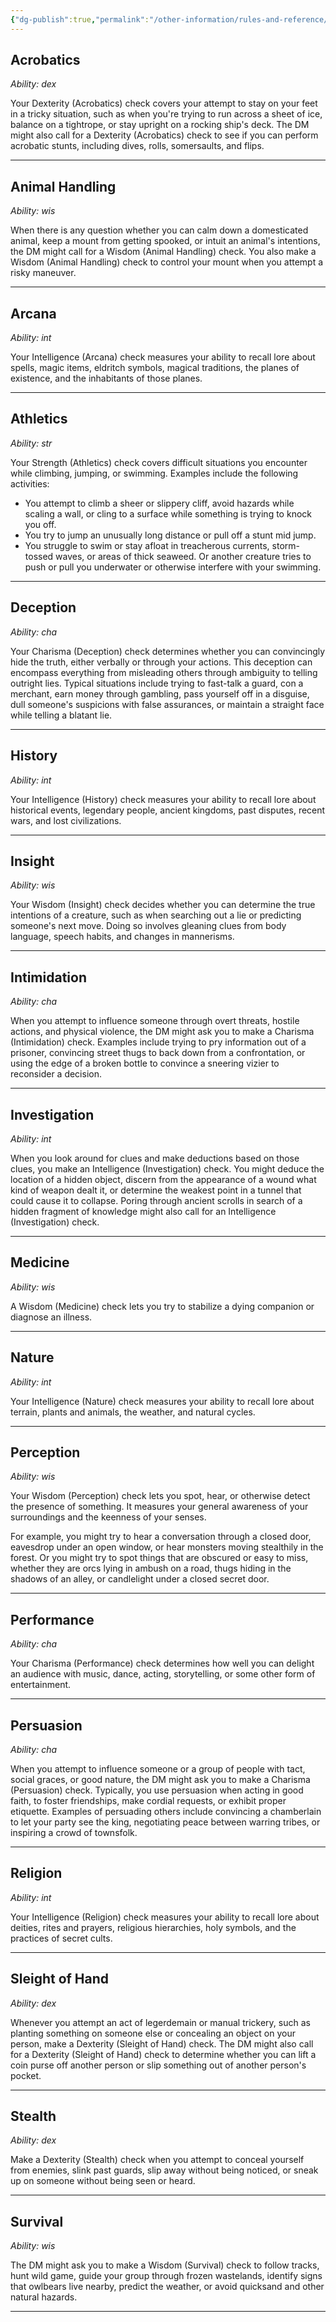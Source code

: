 ```yaml
---
{"dg-publish":true,"permalink":"/other-information/rules-and-reference/skills/","updated":"2025-08-05T19:49:14.666+01:00"}
---
```


## Acrobatics
*Ability: dex*

Your Dexterity (Acrobatics) check covers your attempt to stay on your feet in a tricky situation, such as when you're trying to run across a sheet of ice, balance on a tightrope, or stay upright on a rocking ship's deck. The DM might also call for a Dexterity (Acrobatics) check to see if you can perform acrobatic stunts, including dives, rolls, somersaults, and flips.

---
## Animal Handling
*Ability: wis*

When there is any question whether you can calm down a domesticated animal, keep a mount from getting spooked, or intuit an animal's intentions, the DM might call for a Wisdom (Animal Handling) check. You also make a Wisdom (Animal Handling) check to control your mount when you attempt a risky maneuver.

---
## Arcana
*Ability: int*

Your Intelligence (Arcana) check measures your ability to recall lore about spells, magic items, eldritch symbols, magical traditions, the planes of existence, and the inhabitants of those planes.

---
## Athletics
*Ability: str*

Your Strength (Athletics) check covers difficult situations you encounter while climbing, jumping, or swimming. Examples include the following activities:

- You attempt to climb a sheer or slippery cliff, avoid hazards while scaling a wall, or cling to a surface while something is trying to knock you off.
- You try to jump an unusually long distance or pull off a stunt mid jump.
- You struggle to swim or stay afloat in treacherous currents, storm-tossed waves, or areas of thick seaweed. Or another creature tries to push or pull you underwater or otherwise interfere with your swimming.

---
## Deception
*Ability: cha*

Your Charisma (Deception) check determines whether you can convincingly hide the truth, either verbally or through your actions. This deception can encompass everything from misleading others through ambiguity to telling outright lies. Typical situations include trying to fast-talk a guard, con a merchant, earn money through gambling, pass yourself off in a disguise, dull someone's suspicions with false assurances, or maintain a straight face while telling a blatant lie.

---
## History
*Ability: int*

Your Intelligence (History) check measures your ability to recall lore about historical events, legendary people, ancient kingdoms, past disputes, recent wars, and lost civilizations.

---
## Insight
*Ability: wis*

Your Wisdom (Insight) check decides whether you can determine the true intentions of a creature, such as when searching out a lie or predicting someone's next move. Doing so involves gleaning clues from body language, speech habits, and changes in mannerisms.

---
## Intimidation
*Ability: cha*

When you attempt to influence someone through overt threats, hostile actions, and physical violence, the DM might ask you to make a Charisma (Intimidation) check. Examples include trying to pry information out of a prisoner, convincing street thugs to back down from a confrontation, or using the edge of a broken bottle to convince a sneering vizier to reconsider a decision.

---
## Investigation
*Ability: int*

When you look around for clues and make deductions based on those clues, you make an Intelligence (Investigation) check. You might deduce the location of a hidden object, discern from the appearance of a wound what kind of weapon dealt it, or determine the weakest point in a tunnel that could cause it to collapse. Poring through ancient scrolls in search of a hidden fragment of knowledge might also call for an Intelligence (Investigation) check.

---
## Medicine
*Ability: wis*

A Wisdom (Medicine) check lets you try to stabilize a dying companion or diagnose an illness.

---
## Nature
*Ability: int*

Your Intelligence (Nature) check measures your ability to recall lore about terrain, plants and animals, the weather, and natural cycles.

---
## Perception
*Ability: wis*

Your Wisdom (Perception) check lets you spot, hear, or otherwise detect the presence of something. It measures your general awareness of your surroundings and the keenness of your senses.

For example, you might try to hear a conversation through a closed door, eavesdrop under an open window, or hear monsters moving stealthily in the forest. Or you might try to spot things that are obscured or easy to miss, whether they are orcs lying in ambush on a road, thugs hiding in the shadows of an alley, or candlelight under a closed secret door.

---
## Performance
*Ability: cha*

Your Charisma (Performance) check determines how well you can delight an audience with music, dance, acting, storytelling, or some other form of entertainment.

---
## Persuasion
*Ability: cha*

When you attempt to influence someone or a group of people with tact, social graces, or good nature, the DM might ask you to make a Charisma (Persuasion) check. Typically, you use persuasion when acting in good faith, to foster friendships, make cordial requests, or exhibit proper etiquette. Examples of persuading others include convincing a chamberlain to let your party see the king, negotiating peace between warring tribes, or inspiring a crowd of townsfolk.

---
## Religion
*Ability: int*

Your Intelligence (Religion) check measures your ability to recall lore about deities, rites and prayers, religious hierarchies, holy symbols, and the practices of secret cults.

---
## Sleight of Hand
*Ability: dex*

Whenever you attempt an act of legerdemain or manual trickery, such as planting something on someone else or concealing an object on your person, make a Dexterity (Sleight of Hand) check. The DM might also call for a Dexterity (Sleight of Hand) check to determine whether you can lift a coin purse off another person or slip something out of another person's pocket.

---
## Stealth
*Ability: dex*

Make a Dexterity (Stealth) check when you attempt to conceal yourself from enemies, slink past guards, slip away without being noticed, or sneak up on someone without being seen or heard.

---
## Survival
*Ability: wis*

The DM might ask you to make a Wisdom (Survival) check to follow tracks, hunt wild game, guide your group through frozen wastelands, identify signs that owlbears live nearby, predict the weather, or avoid quicksand and other natural hazards.

---
